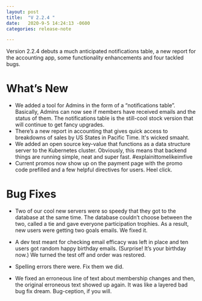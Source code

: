 ```yaml
---
layout: post
title:  "V 2.2.4 "
date:   2020-9-5 14:24:13 -0600
categories: release-note

---
```

Version 2.2.4  debuts a much anticipated notifications table, a new report for the accounting app, some functionality enhancements and four tackled bugs.


# What’s New
- We added a tool for Admins in the form of a “notifications table”. Basically, Admins can now see if members have received emails and the status of them. The notifications table is the still-cool stock version that will continue to get fancy upgrades.  
- There’s a new report in accounting that gives quick access to breakdowns of sales by US States in Pacific Time. It's wicked smaaht.
- We added an open source key-value that functions as a data structure server to the Kubernetes cluster. Obviously, this means that backend things are running simple, neat and super fast. #explainittomelikeimfive 
- Current promos now show up on the payment page with the promo code prefilled and a few helpful directives for users. Heel click.



# Bug Fixes
- Two of our cool new servers were so speedy that they got to the database at the same time. The database couldn’t choose between the two, called a tie and gave everyone participation trophies. As a result, new users were getting two goals emails. We fixed it. 

- A dev test meant for checking email efficacy was left in place and ten users got random happy birthday emails. (Surprise! It’s your birthday now.) We turned the test off and order was restored.

- Spelling errors there were. Fix them we did. 

- We fixed an erroneous line of text about membership changes and then, the original erroneous text showed up again. It was like a layered bad bug fix dream. Bug-ception, if you will. 


 